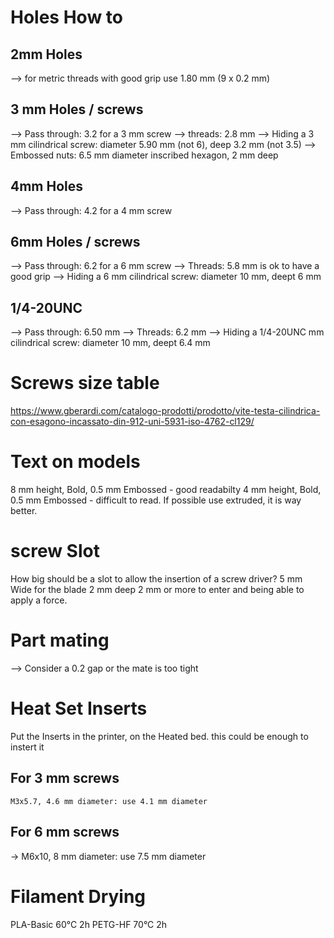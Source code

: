 # Holes How to
## 2mm Holes
--> for metric threads with good grip use 1.80 mm (9 x 0.2 mm)

## 3 mm Holes / screws
--> Pass through: 3.2 for a 3 mm screw
--> threads: 2.8 mm
--> Hiding a 3 mm cilindrical screw: diameter 5.90 mm (not 6), deep 3.2 mm (not 3.5)
--> Embossed nuts: 6.5 mm diameter inscribed hexagon, 2 mm deep

## 4mm Holes
--> Pass through: 4.2 for a 4 mm screw

## 6mm Holes / screws
--> Pass through: 6.2 for a 6 mm screw
--> Threads: 5.8 mm is ok to have a good grip
--> Hiding a 6 mm cilindrical screw: diameter 10 mm, deept 6 mm

## 1/4-20UNC
--> Pass through: 6.50 mm
--> Threads: 6.2 mm
--> Hiding a 1/4-20UNC mm cilindrical screw: diameter 10 mm, deept 6.4 mm

# Screws size table
https://www.gberardi.com/catalogo-prodotti/prodotto/vite-testa-cilindrica-con-esagono-incassato-din-912-uni-5931-iso-4762-cl129/

# Text on models
8 mm height, Bold, 0.5 mm Embossed - good readabilty
4 mm height, Bold, 0.5 mm Embossed - difficult to read.
If possible use extruded, it is way better.

# screw Slot
How big should be a slot to allow the insertion of a screw driver?
5 mm Wide for the blade
2 mm deep
2 mm or more to enter and being able to apply a force.


# Part mating
--> Consider a 0.2 gap or the mate is too tight


# Heat Set Inserts
Put the Inserts in the printer, on the Heated bed. this could be enough to instert it

## For 3 mm screws
	M3x5.7, 4.6 mm diameter: use 4.1 mm diameter 

## For 6 mm screws
-> M6x10, 8 mm diameter: use 7.5 mm diameter



# Filament Drying
PLA-Basic	60°C 	2h
PETG-HF		70°C	2h

